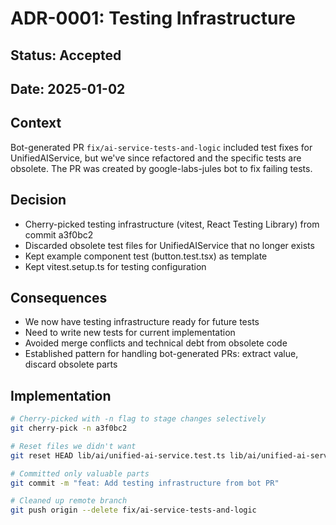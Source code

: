 # ADR-0001: Testing Infrastructure

## Status: Accepted
## Date: 2025-01-02

## Context
Bot-generated PR `fix/ai-service-tests-and-logic` included test fixes for UnifiedAIService, but we've since refactored and the specific tests are obsolete. The PR was created by google-labs-jules bot to fix failing tests.

## Decision  
- Cherry-picked testing infrastructure (vitest, React Testing Library) from commit a3f0bc2
- Discarded obsolete test files for UnifiedAIService that no longer exists
- Kept example component test (button.test.tsx) as template
- Kept vitest.setup.ts for testing configuration

## Consequences
- We now have testing infrastructure ready for future tests
- Need to write new tests for current implementation
- Avoided merge conflicts and technical debt from obsolete code
- Established pattern for handling bot-generated PRs: extract value, discard obsolete parts

## Implementation
```bash
# Cherry-picked with -n flag to stage changes selectively
git cherry-pick -n a3f0bc2

# Reset files we didn't want
git reset HEAD lib/ai/unified-ai-service.test.ts lib/ai/unified-ai-service.integration.test.ts

# Committed only valuable parts
git commit -m "feat: Add testing infrastructure from bot PR"

# Cleaned up remote branch
git push origin --delete fix/ai-service-tests-and-logic
``` 